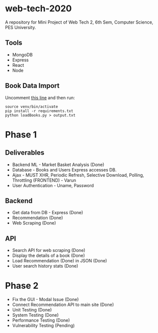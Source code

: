 # web-tech-2020
A repository for Mini Project of Web Tech 2, 6th Sem, Computer Science, PES University. 

## Tools
  - MongoDB
  - Express
  - React
  - Node

## Book Data Import

Uncomment [this line](loadBooks.py#L64) and then run:

```shell
source venv/bin/activate
pip install -r requirements.txt
python loadBooks.py > output.txt
```

# Phase 1
## Deliverables
  - Backend ML - Market Basket Analysis (Done)
  - Database - Books and Users Express accesses DB. 
  - Ajax - MUST XHR, Periodic Refresh, Selective Download, Polling, Throttling (FRONTEND) - Varun
  - User Authentication - Uname, Password 
## Backend
  - Get data from DB - Express (Done)
  - Recommendation (Done)
  - Web Scraping (Done)
## API
  - Search API for web scraping (Done)
  - Display the details of a book (Done)
  - Load Recommendation (Done) in JSON (Done)
  - User search history stats (Done)
  
# Phase 2
  - Fix the GUI - Modal Issue (Done)
  - Connect Recommendation API to main site (Done)
  - Unit Testing (Done)
  - System Testing (Done)
  - Performance Testing (Done)
  - Vulnerability Testing (Pending)
    
